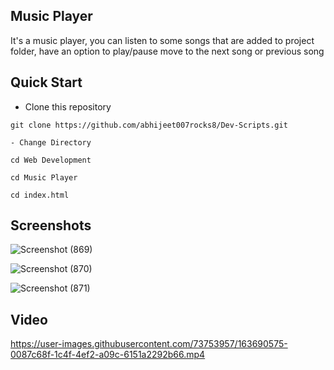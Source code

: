 ##  Music Player

It's a music player, you can listen to some songs that are added to project folder, have an option to play/pause move to the next song or previous song


## **Quick Start**
- Clone this repository

```pwsh
git clone https://github.com/abhijeet007rocks8/Dev-Scripts.git
```

```pwsh
- Change Directory
```

```pwsh
cd Web Development
```

```pwsh
cd Music Player
```

```pwsh
cd index.html
```

## Screenshots
![Screenshot (869)](https://user-images.githubusercontent.com/73753957/163690503-d03f86e7-c962-49e9-b797-cf7604c6d285.png)


![Screenshot (870)](https://user-images.githubusercontent.com/73753957/163690505-a3a90e10-ecbd-4272-8922-4bcb8832ebc9.png)


![Screenshot (871)](https://user-images.githubusercontent.com/73753957/163690510-db177266-3bb5-4d73-9062-be5992f450c1.png)


## Video

https://user-images.githubusercontent.com/73753957/163690575-0087c68f-1c4f-4ef2-a09c-6151a2292b66.mp4


